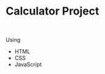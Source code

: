<h1>Calculator Project</h1><br>
<p>Using</p><ul>
  <li>HTML</li><li>CSS</li><li>JavaScript</li>
</ul>
